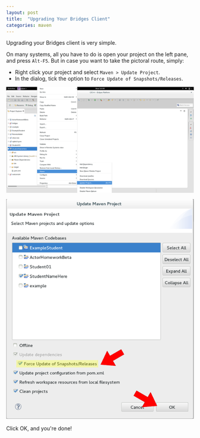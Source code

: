 ```yaml
---
layout: post
title:  "Upgrading Your Bridges Client"
categories: maven
---
```


Upgrading your Bridges client is very simple.

On many systems, all you have to do is open your project on the left pane, and press `Alt-F5`.
But in case you want to take the pictoral route, simply:

- Right click your project and select `Maven > Update Project`.
- In the dialog, tick the option to `Force Update of Snapshots/Releases`.


![drawing](/img/Updating/context_menu.png)

![drawing](/img/Updating/dialog.png)

Click OK, and you're done!
